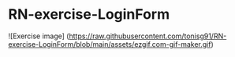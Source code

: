 # RN-exercise-LoginForm
![Exercise image]
(https://raw.githubusercontent.com/tonisg91/RN-exercise-LoginForm/blob/main/assets/ezgif.com-gif-maker.gif)
